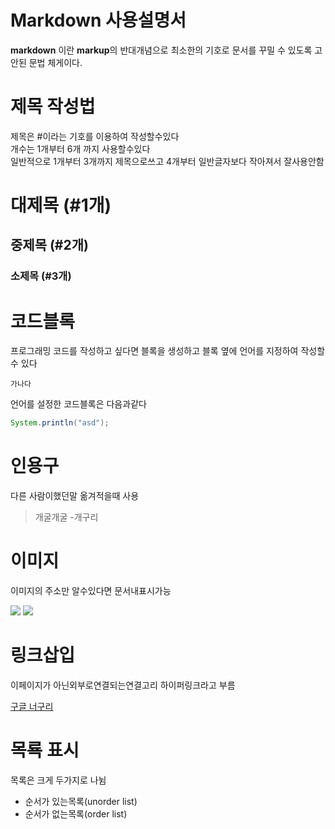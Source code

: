 # Markdown 사용설명서

**markdown** 이란 **markup**의 반대개념으로 최소한의 기호로 문서를 꾸밀 수 있도록 고안된 문법 체게이다.

# 제목 작성법

제목은 #이라는 기호를 이용하여 작성할수있다  
개수는 1개부터 6개 까지 사용할수있다  
일반적으로 1개부터 3개까지 제목으로쓰고 4개부터 일반글자보다 작아져서 잘사용안함  

# 대제목 (#1개)
## 중제목 (#2개)
### 소제목 (#3개)


# 코드블록
프로그래밍 코드를 작성하고 싶다면 블록을 생성하고 블록 옆에 언어를 지정하여 작성할 수 있다  

```
가나다
```

언어를 설정한 코드블록은 다음과같다

```java
System.println("asd");
```

# 인용구

다른 사람이했던말 옮겨적을때 사용

> 개굴개굴  -개구리

# 이미지

이미지의 주소만 알수있다면 문서내표시가능  

![](https://s3.orbi.kr/data/file/united2/f2a9b07cf7e34ee78bf5eee4080647a3.jpg)
![](https://d2u3dcdbebyaiu.cloudfront.net/uploads/atch_img/801/9ff877e41cba8e94c2784a0d0cf40dbc_res.jpeg)

# 링크삽입

이페이지가 아닌외부로연결되는연결고리  하이퍼링크라고 부름

[구글 너구리](https://www.google.com/search?q=%EB%84%88%EA%B5%AC%EB%A6%AC&sca_esv=593038284&tbm=isch&source=lnms&sa=X&ved=2ahUKEwjVy_ykzKKDAxWtslYBHe7sAdAQ_AUoAXoECAEQAw&biw=1920&bih=953&dpr=1#imgrc=Jz_6TARi2FwATM)

# 목룍 표시

목록은 크게 두가지로 나뉨

- 순서가 있는목록(unorder list)
- 순서가 없는목록(order list)

